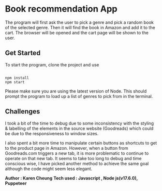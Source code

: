 # Book recommendation App

The program will first ask the user to pick a genre and pick a random book of the selected genre. Then it will find the book in Amazon and add it to the cart. The browser will be opened and the cart page will be shown to the user. 

## Get Started

To start the program, clone the project and use 

```shell 

npm install 
npm start

``` 

Please make sure you are using the latest version of Node. This should prompt the program to load up a list of genres to pick from in the terminal. 

## Challenges

I took a bit of the time to debug due to some inconsistency with the styling & labelling of the elements in the source website (Goodreads) which could be due to the responsiveness to window sizes.

I also spent a bit more time to manipulate certain buttons as shortcuts to get to the product page in Amazon. However, when a button from Goodreads.com triggers a new tab, it is more problematic to continue to operate on that new tab. It seems to take too long to debug and time conscious wise, I have picked another method to achieve the same goal although the code might seem less elegant. 

**Author : Karen Cheung** 
**Tech used : Javascript , Node js(v17.6.0), Puppeteer** 